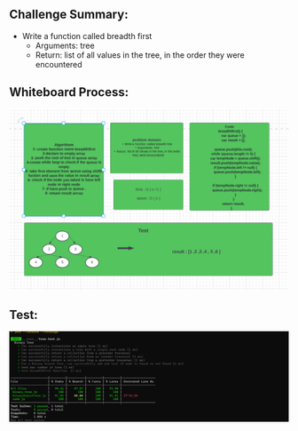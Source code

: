 ## Challenge Summary:

- Write a function called breadth first
    - Arguments: tree
    -  Return: list of all values in the tree, in the order they were encountered

## Whiteboard Process: 

![](./ch17.PNG)

## Test:
![](./test17.PNG)
